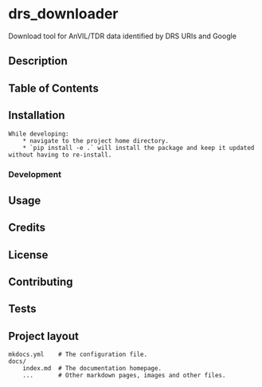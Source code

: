 # drs_downloader
Download tool for AnVIL/TDR data identified by DRS URIs and Google

## Description

## Table of Contents

## Installation

    While developing:
        * navigate to the project home directory. 
        * `pip install -e .` will install the package and keep it updated without having to re-install. 
    

### Development

## Usage

## Credits

## License

## Contributing

## Tests

## Project layout

    mkdocs.yml    # The configuration file.
    docs/
        index.md  # The documentation homepage.
        ...       # Other markdown pages, images and other files.
